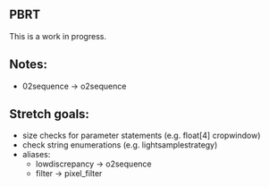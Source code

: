 ## PBRT

This is a work in progress.

## Notes:

- 02sequence -> o2sequence

## Stretch goals:

- size checks for parameter statements (e.g. float[4] cropwindow)
- check string enumerations (e.g. lightsamplestrategy)
- aliases:
  - lowdiscrepancy -> o2sequence
  - filter -> pixel_filter
